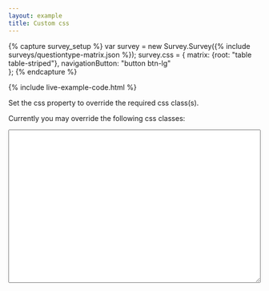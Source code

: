 ```yaml
---
layout: example
title: Custom css
---
```

{% capture survey_setup %}
var survey = new Survey.Survey({% include surveys/questiontype-matrix.json %});
survey.css = {
        matrix: {root: "table table-striped"},
        navigationButton: "button btn-lg"   
   };
{% endcapture %}

{% include live-example-code.html %}
<div>
    <p />
    <p>Set the css property to override the required css class(s).</p>
    <p>
    Currently you may override the following css classes:
    </p>
    <textarea id="surveyClasses" style="width:100%" rows="20"></textarea>
</div>
<script type="text/javascript">
    document.getElementById('surveyClasses').value = JSON.stringify(survey.css, null, '\t');
</script>